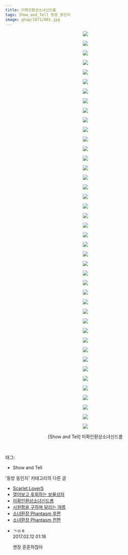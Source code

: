 ```yaml
---
title: 미확인환상소녀신드롬
tags: Show_and_Tell 동방_동인지
image: ghap/1871/001.jpg
---
```

<div class="article">
<p style="text-align: center; clear: none; float: none;"></p>
<p style="text-align: center; clear: none; float: none;"></p>
<p style="text-align: center; clear: none; float: none;"></p>
<p style="text-align: center; clear: none; float: none;"></p>
<p style="text-align: center; clear: none; float: none;"></p>
<p style="text-align: center; clear: none; float: none;"></p>
<p style="text-align: center; clear: none; float: none;"></p>
<p style="text-align: center; clear: none; float: none;"></p>
<p style="text-align: center; clear: none; float: none;"></p>
<p style="text-align: center; clear: none; float: none;"></p>
<p style="text-align: center; clear: none; float: none;"></p>
<p style="text-align: center; clear: none; float: none;"></p>
<p style="text-align: center; clear: none; float: none;"></p>
<p style="text-align: center; clear: none; float: none;"></p>
<p style="text-align: center; clear: none; float: none;"></p>
<p style="text-align: center; clear: none; float: none;"></p>
<p style="text-align: center; clear: none; float: none;"></p>
<p style="text-align: center; clear: none; float: none;"></p>
<p style="text-align: center; clear: none; float: none;"></p>
<p style="text-align: center; clear: none; float: none;"></p>
<p style="text-align: center; clear: none; float: none;"></p>
<p style="text-align: center; clear: none; float: none;"></p>
<p style="text-align: center; clear: none; float: none;"></p>
<p style="text-align: center; clear: none; float: none;"></p>
<p style="text-align: center; clear: none; float: none;"></p>
<p style="text-align: center; clear: none; float: none;"></p>
<p style="text-align: center; clear: none; float: none;"></p>
<p style="text-align: center; clear: none; float: none;"></p>
<p style="text-align: center; clear: none; float: none;"></p>
<p style="text-align: center; clear: none; float: none;"></p>
<p style="text-align: center; clear: none; float: none;"></p>
<p style="text-align: center; clear: none; float: none;"></p>
<p style="text-align: center; clear: none; float: none;"></p>
<p style="text-align: center; clear: none; float: none;"></p>
<p style="text-align: center; clear: none; float: none;"></p>
<p style="text-align: center; clear: none; float: none;"></p>
<p style="text-align: center; clear: none; float: none;"></p>
<p style="text-align: center; clear: none; float: none;"></p>
<p style="text-align: center; clear: none; float: none;"></p>
<p style="text-align: center; clear: none; float: none;"></p>
<p style="text-align: center; clear: none; float: none;"></p>
<p style="text-align: center; clear: none; float: none;"><img src="{{ site.nasurl }}/ghap/1871/001.jpg"/></p>
<p style="text-align: center; clear: none; float: none;"><img src="{{ site.nasurl }}/ghap/1871/002.jpg"/></p>
<p style="text-align: center; clear: none; float: none;"><img src="{{ site.nasurl }}/ghap/1871/003.jpg"/></p>
<p style="text-align: center; clear: none; float: none;"><img src="{{ site.nasurl }}/ghap/1871/004.jpg"/></p>
<p style="text-align: center; clear: none; float: none;"><img src="{{ site.nasurl }}/ghap/1871/005.jpg"/></p>
<p style="text-align: center; clear: none; float: none;"><img src="{{ site.nasurl }}/ghap/1871/006.jpg"/></p>
<p style="text-align: center; clear: none; float: none;"><img src="{{ site.nasurl }}/ghap/1871/007.jpg"/></p>
<p style="text-align: center; clear: none; float: none;"><img src="{{ site.nasurl }}/ghap/1871/008.jpg"/></p>
<p style="text-align: center; clear: none; float: none;"><img src="{{ site.nasurl }}/ghap/1871/009.jpg"/></p>
<p style="text-align: center; clear: none; float: none;"><img src="{{ site.nasurl }}/ghap/1871/010.jpg"/></p>
<p style="text-align: center; clear: none; float: none;"><img src="{{ site.nasurl }}/ghap/1871/011.jpg"/></p>
<p style="text-align: center; clear: none; float: none;"><img src="{{ site.nasurl }}/ghap/1871/012.jpg"/></p>
<p style="text-align: center; clear: none; float: none;"><img src="{{ site.nasurl }}/ghap/1871/013.jpg"/></p>
<p style="text-align: center; clear: none; float: none;"><img src="{{ site.nasurl }}/ghap/1871/014.jpg"/></p>
<p style="text-align: center; clear: none; float: none;"><img src="{{ site.nasurl }}/ghap/1871/015.jpg"/></p>
<p style="text-align: center; clear: none; float: none;"><img src="{{ site.nasurl }}/ghap/1871/016.jpg"/></p>
<p style="text-align: center; clear: none; float: none;"><img src="{{ site.nasurl }}/ghap/1871/017.jpg"/></p>
<p style="text-align: center; clear: none; float: none;"><img src="{{ site.nasurl }}/ghap/1871/018.jpg"/></p>
<p style="text-align: center; clear: none; float: none;"><img src="{{ site.nasurl }}/ghap/1871/019.jpg"/></p>
<p style="text-align: center; clear: none; float: none;"><img src="{{ site.nasurl }}/ghap/1871/020.jpg"/></p>
<p style="text-align: center; clear: none; float: none;"><img src="{{ site.nasurl }}/ghap/1871/021.jpg"/></p>
<p style="text-align: center; clear: none; float: none;"><img src="{{ site.nasurl }}/ghap/1871/022.jpg"/></p>
<p style="text-align: center; clear: none; float: none;"><img src="{{ site.nasurl }}/ghap/1871/023.jpg"/></p>
<p style="text-align: center; clear: none; float: none;"><img src="{{ site.nasurl }}/ghap/1871/024.jpg"/></p>
<p style="text-align: center; clear: none; float: none;"><img src="{{ site.nasurl }}/ghap/1871/025.jpg"/></p>
<p style="text-align: center; clear: none; float: none;"><img src="{{ site.nasurl }}/ghap/1871/026.jpg"/></p>
<p style="text-align: center; clear: none; float: none;"><img src="{{ site.nasurl }}/ghap/1871/027.jpg"/></p>
<p style="text-align: center; clear: none; float: none;"><img src="{{ site.nasurl }}/ghap/1871/028.jpg"/></p>
<p style="text-align: center; clear: none; float: none;"><img src="{{ site.nasurl }}/ghap/1871/029.jpg"/></p>
<p style="text-align: center; clear: none; float: none;"><img src="{{ site.nasurl }}/ghap/1871/030.jpg"/></p>
<p style="text-align: center; clear: none; float: none;"><img src="{{ site.nasurl }}/ghap/1871/031.jpg"/></p>
<p style="text-align: center; clear: none; float: none;"><img src="{{ site.nasurl }}/ghap/1871/032.jpg"/></p>
<p style="text-align: center; clear: none; float: none;"><img src="{{ site.nasurl }}/ghap/1871/033.jpg"/></p>
<p style="text-align: center; clear: none; float: none;"><img src="{{ site.nasurl }}/ghap/1871/034.jpg"/></p>
<p style="text-align: center; clear: none; float: none;"><img src="{{ site.nasurl }}/ghap/1871/035.jpg"/></p>
<p style="text-align: center; clear: none; float: none;"><img src="{{ site.nasurl }}/ghap/1871/036.jpg"/></p>
<p style="text-align: center; clear: none; float: none;"><img src="{{ site.nasurl }}/ghap/1871/037.jpg"/></p>
<p style="text-align: center; clear: none; float: none;"><img src="{{ site.nasurl }}/ghap/1871/038.jpg"/></p>
<p style="text-align: center; clear: none; float: none;"><img src="{{ site.nasurl }}/ghap/1871/039.jpg"/></p>
<p style="text-align: center; clear: none; float: none;"><img src="{{ site.nasurl }}/ghap/1871/040.jpg"/></p>
<p style="text-align: center; clear: none; float: none;"><img src="{{ site.nasurl }}/ghap/1871/041.jpg"/></p>
<p style="text-align: center; clear: none; float: none;"><img src="{{ site.nasurl }}/ghap/1871/042.jpg"/></p>
<p style="text-align: center; clear: none; float: none;">[Show and Tell] 미확인환상소녀신드롬</p>
<p><br/></p>
</div><div class="tagTrail">
<p>태그: </p>
<ul>
<li>Show and Tell</li>
</ul>
</div><div class="another">
<p>'동방 동인지' 카테고리의 다른 글</p>
<ul>
<li><a href="/2016-08-27-ghap_1874">Scarlet LoverS</a></li>
<li><a href="/2016-08-27-ghap_1872">열어보고 후회하는 보물상자</a></li>
<li><a href="/2016-08-27-ghap_1871">미확인환상소녀신드롬</a></li>
<li><a href="/2016-08-27-ghap_1869">시원함을 구하며 달리는 여름</a></li>
<li><a href="/2016-08-27-ghap_1868">소녀환장 Phantasm 후편</a></li>
<li><a href="/2016-08-27-ghap_1867">소녀환장 Phantasm 전편</a></li>
</ul>
</div><div class="cb_module cb_fluid">
<div class="cb_wrt cb_profile">
<div class="comment">
<ul>
<li class="cb_thumb_off" id="comment14913088">
<div class="cb_comment_area">
<div class="cb_info_area">
<div class="cb_section">
<span class="cb_nick_name">ㄱㅁㅎ</span>
</div>
<div class="cb_section">
<span class="cb_date">2017.02.12 01:18 </span>
</div>
</div>
<div class="cb_dsc_comment">
<p class="cb_dsc">
											젠장 훈훈하잖아
										</p>
</div>
</div></li>
</ul>
</div>
</div><!-- commentList close -->
</div>